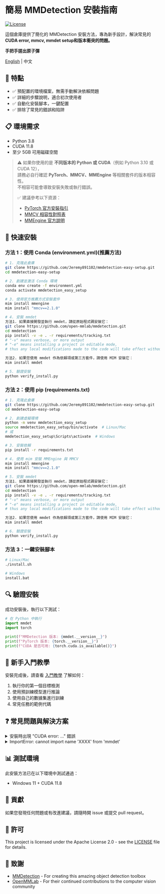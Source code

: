 # 簡易 MMDetection 安裝指南

[![License](https://img.shields.io/badge/License-Apache%202.0-blue.svg)](https://opensource.org/licenses/Apache-2.0)

這個倉庫提供了簡化的 MMDetection 安裝方法，專為新手設計，解決常見的**CUDA error, mmcv, mmdet setup和版本衝突的問題。**

**手把手搓出原子彈**

[English](./README.md) | 中文

## 🌟 特點

- ✅ 預配置的環境檔案，無需手動解決依賴問題
- ✅ 詳細的步驟說明，適合初次使用者
- ✅ 自動化安裝腳本，一鍵配置
- ✅ 排除了常見的錯誤和陷阱

## 📋 環境需求

- Python 3.8  
- CUDA 11.8  
- 至少 5GB 可用磁碟空間

> ⚠️ 如果你使用的是 **不同版本的 Python 或 CUDA**（例如 Python 3.10 或 CUDA 12），  
>    請務必自行確認 **PyTorch、MMCV、MMEngine** 等相關套件的版本相容性。  
>    不相容可能會導致安裝失敗或執行錯誤。
>
> ✅ 建議參考以下資源：
> - [PyTorch 官方安裝指引](https://pytorch.org/get-started/locally/)
> - [MMCV 相容性對照表](https://github.com/open-mmlab/mmcv#installation)
> - [MMEngine 官方說明](https://github.com/open-mmlab/mmengine)

## 🚀 快速安裝

### 方法 1：使用 Conda (environment.yml)(推薦方法)

```bash
# 1. 克隆此倉庫
git clone https://github.com/Jeremy891102/mmdetection-easy-setup.git
cd mmdetection-easy-setup
```
```bash
# 2. 創建並激活 Conda 環境
conda env create -f environment.yml
conda activate mmdetection_easy_setup
```
```bash
# 3. 使用官方推薦方式安裝套件
mim install mmengine
mim install "mmcv==2.1.0"
```
```bash
# 4. 安裝 mmdet
方法1. 如果直接開發並執行 mmdet，請從原始程式碼安裝它：
git clone https://github.com/open-mmlab/mmdetection.git
cd mmdetection
pip install -v -e . -r requirements/tracking.txt
# "-v" means verbose, or more output
# "-e" means installing a project in editable mode,
# thus any local modifications made to the code will take effect without reinstallation.

方法2. 如果您使用 mmdet 作為依賴項或第三方套件，請使用 MIM 安裝它：
mim install mmdet
```
```bash
# 5. 驗證安裝
python verify_install.py
```

### 方法 2：使用 pip (requirements.txt)

```bash
# 1. 克隆此倉庫
git clone https://github.com/Jeremy891102/mmdetection-easy-setup.git
cd mmdetection-easy-setup
```
```bash
# 2. 創建虛擬環境
python -m venv mmdetection_easy_setup
source mmdetection_easy_setup/bin/activate  # Linux/Mac
# 或
mmdetection_easy_setup\Scripts\activate  # Windows
```
```bash
# 3. 安裝依賴
pip install -r requirements.txt
```
```bash
# 4. 使用 mim 安裝 MMEngine 與 MMCV
mim install mmengine
mim install "mmcv==2.1.0"
```
```bash
# 5. 安裝 mmdet
方法1. 如果直接開發並執行 mmdet，請從原始程式碼安裝它：
git clone https://github.com/open-mmlab/mmdetection.git
cd mmdetection
pip install -v -e . -r requirements/tracking.txt
# "-v" means verbose, or more output
# "-e" means installing a project in editable mode,
# thus any local modifications made to the code will take effect without reinstallation.

方法2. 如果您使用 mmdet 作為依賴項或第三方套件，請使用 MIM 安裝它：
mim install mmdet
```
```bash
# 6. 驗證安裝
python verify_install.py
```

### 方法 3：一鍵安裝腳本

```bash
# Linux/Mac
./install.sh

# Windows
install.bat
```

## 🔍 驗證安裝

成功安裝後，執行以下測試：

```python
# 在 Python 中執行
import mmdet
import torch

print(f"MMDetection 版本: {mmdet.__version__}")
print(f"PyTorch 版本: {torch.__version__}")
print(f"CUDA 是否可用: {torch.cuda.is_available()}")
```

## 📝 新手入門教學

安裝完成後，請查看 [入門教學](https://mmdetection.readthedocs.io/en/latest/get_started.html) 了解如何：

1. 執行你的第一個目標檢測
2. 使用預訓練模型進行推論
3. 使用自己的數據集進行訓練
4. 常見任務的範例代碼

## ❓ 常見問題與解決方案

<details>
<summary>安裝時出現 "CUDA error: ..." 錯誤</summary>
這通常表示 PyTorch 版本與您的 CUDA 版本不匹配。請確保使用與您系統 CUDA 版本相匹配的 PyTorch。您可以在 [PyTorch 官網](https://pytorch.org/get-started/locally/) 找到對應版本。
</details>

<details>
<summary>ImportError: cannot import name 'XXXX' from 'mmdet'</summary>
這通常是 MMCV 和 MMDetection 版本不匹配導致的。請確保使用我們提供的環境文件，其中版本已經過兼容性測試。
</details>

## 📊 測試環境

此安裝方法已在以下環境中測試通過：

- Windows 11 + CUDA 11.8

## 👥 貢獻

如果您發現任何問題或有改進建議，請隨時開 issue 或提交 pull request。

## 📜 許可

This project is licensed under the Apache License 2.0 - see the [LICENSE](LICENSE) file for details.

## 🙏 致謝

- [MMDetection](https://github.com/open-mmlab/mmdetection) - For creating this amazing object detection toolbox
- [OpenMMLab](https://openmmlab.com/) - For their continued contributions to the computer vision community
